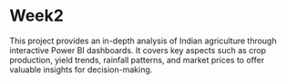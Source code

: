 # Week2
This project provides an in-depth analysis of Indian agriculture through interactive Power BI dashboards. It covers key aspects such as crop production, yield trends, rainfall patterns, and market prices to offer valuable insights for decision-making.
